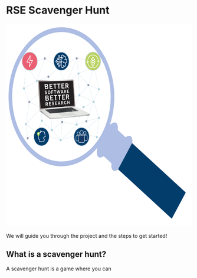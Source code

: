 # RSE Scavenger Hunt

<img src="images/Lupe_JulichBlue1,2_KeyVisual.svg" width="650" height="550">

We will guide you through the project and the steps to get started!


## What is a scavenger hunt?

A scavenger hunt is a game where you can 


